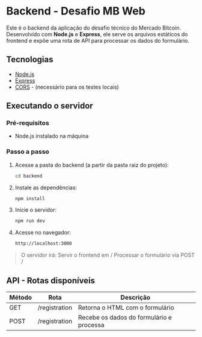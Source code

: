 # Backend - Desafio MB Web

Este é o backend da aplicação do desafio técnico do Mercado Bitcoin. Desenvolvido com **Node.js** e **Express**, ele serve os arquivos estáticos do frontend e expõe uma rota de API para processar os dados do formulário.

## Tecnologias

- [Node.js](https://nodejs.org/)
- [Express](https://expressjs.com/)
- [CORS](https://www.npmjs.com/package/cors) - (necessário para os testes locais)

## Executando o servidor

### Pré-requisitos

- Node.js instalado na máquina

### Passo a passo

1. Acesse a pasta do backend (a partir da pasta raiz do projeto):
   ```bash
   cd backend

2. Instale as dependências:
   ```bash
   npm install

3. Inicie o servidor:
   ```bash
   npm run dev

4. Acesse no navegador:
   ```bash
   http://localhost:3000


> O servidor irá:
> Servir o frontend em /
> Processar o formulário via POST /

## API - Rotas disponíveis

| Método | Rota | Descrição | 
| --- | --- | --- |
| GET | /registration | Retorna o HTML com o formulário |
| POST | /registration | Recebe os dados do formulário e processa |